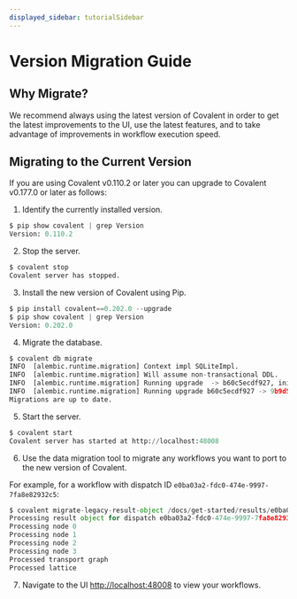 ```yaml
---
displayed_sidebar: tutorialSidebar
---
```


# Version Migration Guide

## Why Migrate?

We recommend always using the latest version of Covalent in order to get the latest improvements to the UI, use the latest features, and to take advantage of improvements in workflow execution speed.

## Migrating to the Current Version

If you are using Covalent v0.110.2 or later you can upgrade to Covalent v0.177.0 or later as follows:

1. Identify the currently installed version.

```python
$ pip show covalent | grep Version
Version: 0.110.2
```

2.  Stop the server.

```python
$ covalent stop
Covalent server has stopped.
```

3. Install the new version of Covalent using Pip.

```python
$ pip install covalent==0.202.0 --upgrade
$ pip show covalent | grep Version
Version: 0.202.0
```

4. Migrate the database.

```python
$ covalent db migrate
INFO  [alembic.runtime.migration] Context impl SQLiteImpl.
INFO  [alembic.runtime.migration] Will assume non-transactional DDL.
INFO  [alembic.runtime.migration] Running upgrade  -> b60c5ecdf927, init
INFO  [alembic.runtime.migration] Running upgrade b60c5ecdf927 -> 9b9d58f02985, v11
Migrations are up to date.
```

5. Start the server.

```python
$ covalent start
Covalent server has started at http://localhost:48008
```

6. Use the data migration tool to migrate any workflows you want to port to the new version of Covalent.

For example, for a workflow with dispatch ID `e0ba03a2-fdc0-474e-9997-7fa8e82932c5`:

```python
$ covalent migrate-legacy-result-object /docs/get-started/results/e0ba03a2-fdc0-474e-9997-7fa8e82932c5/result.pkl
Processing result object for dispatch e0ba03a2-fdc0-474e-9997-7fa8e82932c5
Processing node 0
Processing node 1
Processing node 2
Processing node 3
Processed transport graph
Processed lattice
```

7. Navigate to the UI [http://localhost:48008](http://localhost:48008) to view your workflows.
